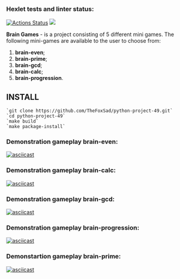 ### Hexlet tests and linter status:
[![Actions Status](https://github.com/TheFoxSad/python-project-49/workflows/hexlet-check/badge.svg)](https://github.com/TheFoxSad/python-project-49/actions)
<a href="https://codeclimate.com/github/TheFoxSad/python-project-49/maintainability"><img src="https://api.codeclimate.com/v1/badges/c1c4ccbaaf5a0570d752/maintainability" /></a>


**Brain Games** - is a project consisting of 5 different mini games. The following mini-games are available to the user to choose from:

1. **brain-even**;
2. **brain-prime**;
3. **brain-gcd**;
4. **brain-calc**;
5. **brain-progression**.

## INSTALL

	`git clone https://github.com/TheFoxSad/python-project-49.git`
	`cd python-project-49`
	`make build`
	`make package-install`

### Demonstration gameplay brain-even:

[![asciicast](https://asciinema.org/a/RQeIiPRonkKAnEh0sbnSLOQ9L.svg)](https://asciinema.org/a/RQeIiPRonkKAnEh0sbnSLOQ9L)

### Demonstration gameplay brain-calc:

[![asciicast](https://asciinema.org/a/oLUkFap4OBOK7lxZ2eFd3wsnY.svg)](https://asciinema.org/a/oLUkFap4OBOK7lxZ2eFd3wsnY)

### Demonstration gameplay brain-gcd:

[![asciicast](https://asciinema.org/a/mtobNWqa0nFXYKjjff6c8XfIn.svg)](https://asciinema.org/a/mtobNWqa0nFXYKjjff6c8XfIn)

### Demonstration gameplay brain-progression:

[![asciicast](https://asciinema.org/a/dQRfpmlEo8dB9HPgK9ehuomGG.svg)](https://asciinema.org/a/dQRfpmlEo8dB9HPgK9ehuomGG)

### Demonstartion gameplay brain-prime:

[![asciicast](https://asciinema.org/a/24wKjne4sJhaOFHigYTnGAdSy.svg)](https://asciinema.org/a/24wKjne4sJhaOFHigYTnGAdSy)
